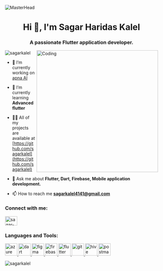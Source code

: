 
![MasterHead](https://clevertap.com/wp-content/uploads/2019/12/Header-Hybrid-app-vs-native-app.png)
<h1 align="center">Hi 👋, I'm Sagar Haridas Kalel</h1>
<h3 align="center">A passionate Flutter application developer.</h3>
<img align="right" alt="Coding" width="400" src="https://cdn.dribbble.com/users/1162077/screenshots/3848914/programmer.gif">

<p align="left"> <img src="https://komarev.com/ghpvc/?username=sagarkalel&label=Profile%20views&color=0e75b6&style=flat" alt="sagarkalel" /> </p>

- 🔭 I’m currently working on [apna AI](https://www.apnaai.com/)

- 🌱 I’m currently learning **Advanced flutter**

- 👨‍💻 All of my projects are available at [https://github.com/sagarkalel](https://github.com/sagarkalel)

- 💬 Ask me about **Flutter, Dart, Firebase, Mobile application development.**

- 📫 How to reach me **sagarkalel4141@gmail.com**

<h3 align="left">Connect with me:</h3>
<p align="left">
<a href="https://linkedin.com/in/sagar-kalel-06207a1b0" target="blank"><img align="center" src="https://raw.githubusercontent.com/rahuldkjain/github-profile-readme-generator/master/src/images/icons/Social/linked-in-alt.svg" alt="sagar-kalel-06207a1b0" height="30" width="40" /></a>
</p>

<h3 align="left">Languages and Tools:</h3>
<p align="left"> <a href="https://azure.microsoft.com/en-in/" target="_blank" rel="noreferrer"> <img src="https://www.vectorlogo.zone/logos/microsoft_azure/microsoft_azure-icon.svg" alt="azure" width="40" height="40"/> </a> <a href="https://dart.dev" target="_blank" rel="noreferrer"> <img src="https://www.vectorlogo.zone/logos/dartlang/dartlang-icon.svg" alt="dart" width="40" height="40"/> </a> <a href="https://www.figma.com/" target="_blank" rel="noreferrer"> <img src="https://www.vectorlogo.zone/logos/figma/figma-icon.svg" alt="figma" width="40" height="40"/> </a> <a href="https://firebase.google.com/" target="_blank" rel="noreferrer"> <img src="https://www.vectorlogo.zone/logos/firebase/firebase-icon.svg" alt="firebase" width="40" height="40"/> </a> <a href="https://flutter.dev" target="_blank" rel="noreferrer"> <img src="https://www.vectorlogo.zone/logos/flutterio/flutterio-icon.svg" alt="flutter" width="40" height="40"/> </a> <a href="https://git-scm.com/" target="_blank" rel="noreferrer"> <img src="https://www.vectorlogo.zone/logos/git-scm/git-scm-icon.svg" alt="git" width="40" height="40"/> </a> <a href="https://hive.apache.org/" target="_blank" rel="noreferrer"> <img src="https://www.vectorlogo.zone/logos/apache_hive/apache_hive-icon.svg" alt="hive" width="40" height="40"/> </a> <a href="https://postman.com" target="_blank" rel="noreferrer"> <img src="https://www.vectorlogo.zone/logos/getpostman/getpostman-icon.svg" alt="postman" width="40" height="40"/> </a> </p>

<p><img align="center" src="https://github-readme-stats.vercel.app/api/top-langs?username=sagarkalel&show_icons=true&locale=en&layout=compact" alt="sagarkalel" /></p>

